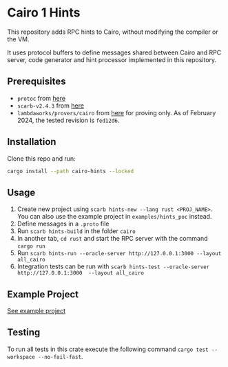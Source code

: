 # Cairo 1 Hints

This repository adds RPC hints to Cairo, without modifying the compiler or the VM.

It uses protocol buffers to define messages shared between Cairo and RPC server, code generator and hint processor implemented in this repository.


## Prerequisites

- `protoc` from [here](https://grpc.io/docs/protoc-installation/)
- `scarb-v2.4.3` from [here](https://github.com/software-mansion/scarb/releases/tag/v2.4.3)
- `lambdaworks/provers/cairo` from [here](https://github.com/lambdaclass/lambdaworks/tree/fed12d674418e4f09bc843b71bc90008a85b1aed) for proving only. As of February 2024, the tested revision is `fed12d6`.


## Installation

Clone this repo and run:
```bash
cargo install --path cairo-hints --locked
```

## Usage

1. Create new project using `scarb hints-new --lang rust <PROJ_NAME>`. You can also use the example project in `examples/hints_poc` instead.
2. Define messages in a `.proto` file
3. Run `scarb hints-build` in the folder `cairo`
4. In another tab, `cd rust` and start the RPC server with the command `cargo run`
5. Run `scarb hints-run --oracle-server http://127.0.0.1:3000 --layout all_cairo`
6. Integration tests can be run with `scarb hints-test --oracle-server http://127.0.0.1:3000  --layout all_cairo`


## Example Project
[See example project](https://github.com/reilabs/cairo-hints/tree/main/examples/hints_poc)


## Testing

To run all tests in this crate execute the following command `cargo test --workspace --no-fail-fast`.
